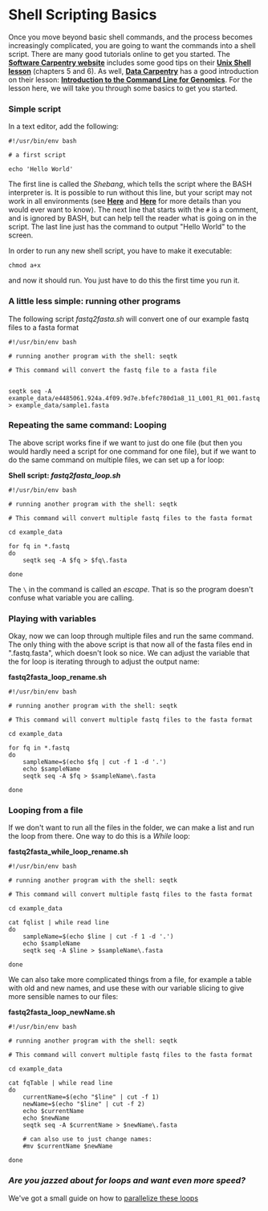 # Shell Scripting Basics

Once you move beyond basic shell commands, and the process becomes increasingly complicated, you are going to want the commands into a shell script. There are many good tutorials online to get you started. The [**Software Carpentry website**](https://software-carpentry.org/lessons/) includes some good tips on their [**Unix Shell lesson**](http://swcarpentry.github.io/shell-novice/) (chapters 5 and 6). As well, [**Data Carpentry**](https://datacarpentry.org/lessons/) has a good introduction on their lesson: [**Introduction to the Command Line for Genomics**](https://datacarpentry.org/shell-genomics/). For the lesson here, we will take you through some basics to get you started.

### Simple script

In a text editor, add the following:

```
#!/usr/bin/env bash

# a first script

echo 'Hello World'

```

The first line is called the *Shebang*, which tells the script where the BASH interpreter is. It is possible to run without this line, but your script may not work in all environments (see [**Here**](https://www.in-ulm.de/~mascheck/various/shebang/) and [**Here**](https://bash.cyberciti.biz/guide/Shebang) for more details than you would ever want to know). The next line that starts with the `#` is a comment, and is ignored by BASH, but can help tell the reader what is going on in the script. The last line just has the command to output "Hello World" to the screen. 

In order to run any new shell script, you have to make it executable:

```
chmod a+x
```

and now it should run. You just have to do this the first time you run it.

### A little less simple: running other programs

The following script *fastq2fasta.sh* will convert one of our example fastq files to a fasta format

```
#!/usr/bin/env bash

# running another program with the shell: seqtk 

# This command will convert the fastq file to a fasta file


seqtk seq -A example_data/e4485061.924a.4f09.9d7e.bfefc780d1a8_11_L001_R1_001.fastq > example_data/sample1.fasta

```

### Repeating the same command: Looping

The above script works fine if we want to just do one file (but then you would hardly need a script for one command for one file), but if we want to do the same command on multiple files, we can set up a for loop:

**Shell script: *fastq2fasta_loop.sh***

```
#!/usr/bin/env bash

# running another program with the shell: seqtk 

# This command will convert multiple fastq files to the fasta format

cd example_data

for fq in *.fastq
do
	seqtk seq -A $fq > $fq\.fasta

done

```

The `\` in the command is called an *escape*. That is so the program doesn't confuse what variable you are calling. 

### Playing with variables

Okay, now we can loop through multiple files and run the same command. The only thing with the above script is that now all of the fasta files end in ".fastq.fasta", which doesn't look so nice. We can adjust the variable that the for loop is iterating through to adjust the output name:

**fastq2fasta_loop_rename.sh**

```
#!/usr/bin/env bash

# running another program with the shell: seqtk 

# This command will convert multiple fastq files to the fasta format

cd example_data

for fq in *.fastq
do
	sampleName=$(echo $fq | cut -f 1 -d '.')
	echo $sampleName
	seqtk seq -A $fq > $sampleName\.fasta

done

```

### Looping from a file

If we don't want to run all the files in the folder, we can make a list and run the loop from there. One way to do this is a *While* loop:

**fastq2fasta_while_loop_rename.sh**

```
#!/usr/bin/env bash

# running another program with the shell: seqtk 

# This command will convert multiple fastq files to the fasta format

cd example_data

cat fqlist | while read line
do
	sampleName=$(echo $line | cut -f 1 -d '.')
	echo $sampleName
	seqtk seq -A $line > $sampleName\.fasta

done

```

We can also take more complicated things from a file, for example a table with old and new names, and use these with our variable slicing to give more sensible names to our files:

**fastq2fasta_loop_newName.sh**

```
#!/usr/bin/env bash

# running another program with the shell: seqtk 

# This command will convert multiple fastq files to the fasta format

cd example_data

cat fqTable | while read line
do
	currentName=$(echo "$line" | cut -f 1)
	newName=$(echo "$line" | cut -f 2)
	echo $currentName
	echo $newName
	seqtk seq -A $currentName > $newName\.fasta

	# can also use to just change names:
	#mv $currentName $newName

done

```


### *Are you jazzed about for loops and want even more speed?* 
We've got a small guide on how to [parallelize these loops](https://github.com/otagomohio/hackyhour/tree/master/sessions)









